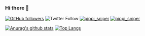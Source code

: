 ### Hi there 👋
[![GitHub followers](https://img.shields.io/github/followers/pippi-sniper.svg?style=social&label=Follow&maxAge=2592000)](https://github.com/pippi-sniper?tab=followers)
![Twitter Follow](https://img.shields.io/twitter/follow/pippi_sniper?style=social)
[![pippi_sniper](https://img.shields.io/endpoint?url=https%3A%2F%2Fatcoder-badges.now.sh%2Fapi%2Fatcoder%2Fjson%2Fpippi_sniper)](https://atcoder.jp/users/pippi_sniper)
[![pippi_sniper](https://img.shields.io/endpoint?url=https%3A%2F%2Fatcoder-badges.now.sh%2Fapi%2Fcodeforces%2Fjson%2Fpippi_sniper)](https://codeforces.com/profile/pippi_sniper)

[![Anurag's github stats](https://github-readme-stats.vercel.app/api?username=pippi-sniper&show_icons=true)](https://github.com/anuraghazra/github-readme-stats)
[![Top Langs](https://github-readme-stats.vercel.app/api/top-langs/?username=pippi-sniper&layout=compact)](https://github.com/anuraghazra/github-readme-stats)

<!--
**pippi-sniper/pippi-sniper** is a ✨ _special_ ✨ repository because its `README.md` (this file) appears on your GitHub profile.

Here are some ideas to get you started:

- 🔭 I’m currently working on ...
- 🌱 I’m currently learning ...
- 👯 I’m looking to collaborate on ...
- 🤔 I’m looking for help with ...
- 💬 Ask me about ...
- 📫 How to reach me: ...
- 😄 Pronouns: ...
- ⚡ Fun fact: ...
-->
